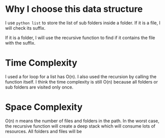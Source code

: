 # Why I choose this data structure
I use `python list` to store the list of sub folders inside a folder.
If it is a file, I will check its suffix.

If it is a folder, I will use the recursive function to find if it contains the file with 
the suffix.

# Time Complexity
I used a for loop for a list has O(n).
I also used the recursion by calling the function itself.
I think the time complexity is still O(n) because all folders or sub folders are visited only once.

# Space Complexity
O(n)
n means the number of files and folders in the path.
In the worst case, the recursive function will create a deep stack which will consume
lots of resources.
All folders and files will be 